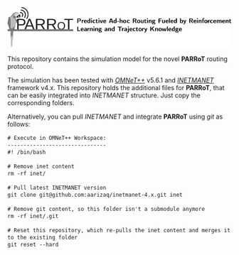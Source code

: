 ![# PARRoT](gfx/logo.png?raw=true)

This repository contains the simulation model for the novel **PARRoT** routing protocol.

The simulation has been tested with [*OMNeT++*](https://github.com/omnetpp/omnetpp/) v5.6.1 and [*INETMANET*](https://github.com/aarizaq/inetmanet-4.x) framework v4.x.
This repository holds the additional files for **PARRoT**, that can be easily integrated into *INETMANET* structure. 
Just copy the corresponding folders.

Alternatively, you can pull *INETMANET* and integrate **PARRoT** using *git* as follows:

```
# Execute in OMNeT++ Workspace:
-------------------------------
#! /bin/bash

# Remove inet content
rm -rf inet/

# Pull latest INETMANET version
git clone git@github.com:aarizaq/inetmanet-4.x.git inet

# Remove git content, so this folder isn't a submodule anymore
rm -rf inet/.git

# Reset this repository, which re-pulls the inet content and merges it to the existing folder
git reset --hard
```